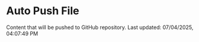# Auto Push File

Content that will be pushed to GitHub repository.
Last updated: 07/04/2025, 04:07:49 PM